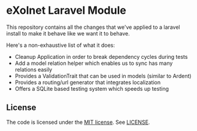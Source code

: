 # eXolnet Laravel Module

This repository contains all the changes that we've applied to a laravel install to make it behave like we want it to behave.

Here's a non-exhaustive list of what it does:

* Cleanup Application in order to break dependency cycles during tests
* Add a model relation helper which enables us to sync has many relations easily
* Provides a ValidationTrait that can be used in models (similar to Ardent)
* Provides a routing/url generator that integrates localization
* Offers a SQLite based testing system which speeds up testing

## License

The code is licensed under the [MIT license](http://choosealicense.com/licenses/mit/). See [LICENSE](LICENSE).